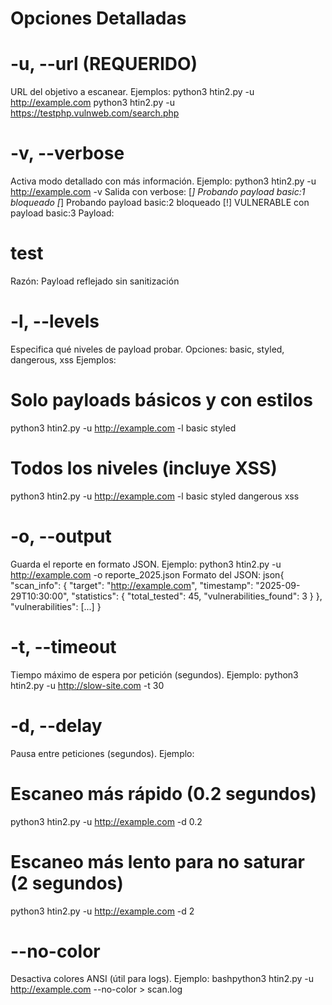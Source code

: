 # Opciones Detalladas
# -u, --url (REQUERIDO)
URL del objetivo a escanear.
Ejemplos:
python3 htin2.py -u http://example.com
python3 htin2.py -u https://testphp.vulnweb.com/search.php


# -v, --verbose
Activa modo detallado con más información.
Ejemplo:
python3 htin2.py -u http://example.com -v
Salida con verbose:
[*] Probando payload basic:1 bloqueado
[*] Probando payload basic:2 bloqueado
[!] VULNERABLE con payload basic:3
  Payload: <h1>test</h1>
  Razón: Payload reflejado sin sanitización


# -l, --levels
Especifica qué niveles de payload probar.
Opciones: basic, styled, dangerous, xss
Ejemplos:
# Solo payloads básicos y con estilos
python3 htin2.py -u http://example.com -l basic styled

# Todos los niveles (incluye XSS)
python3 htin2.py -u http://example.com -l basic styled dangerous xss

# -o, --output
Guarda el reporte en formato JSON.
Ejemplo:
python3 htin2.py -u http://example.com -o reporte_2025.json
Formato del JSON:
json{
  "scan_info": {
    "target": "http://example.com",
    "timestamp": "2025-09-29T10:30:00",
    "statistics": {
      "total_tested": 45,
      "vulnerabilities_found": 3
    }
  },
  "vulnerabilities": [...]
}
# -t, --timeout
Tiempo máximo de espera por petición (segundos).
Ejemplo:
python3 htin2.py -u http://slow-site.com -t 30

# -d, --delay
Pausa entre peticiones (segundos).
Ejemplo:
# Escaneo más rápido (0.2 segundos)
python3 htin2.py -u http://example.com -d 0.2

# Escaneo más lento para no saturar (2 segundos)
python3 htin2.py -u http://example.com -d 2

# --no-color
Desactiva colores ANSI (útil para logs).
Ejemplo:
bashpython3 htin2.py -u http://example.com --no-color > scan.log
